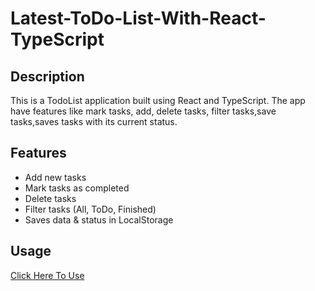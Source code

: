 # Latest-ToDo-List-With-React-TypeScript

## Description

This is a TodoList application built using React and TypeScript. The app have features like mark tasks, add, delete tasks, filter tasks,save tasks,saves tasks with its current status.

## Features

- Add new tasks
- Mark tasks as completed
- Delete tasks
- Filter tasks (All, ToDo, Finished)
- Saves data & status in LocalStorage

## Usage
<a href="https://latest-to-do-list-with-react-type-script.vercel.app/">Click Here To Use</a>
